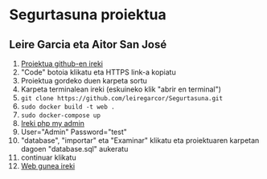 # Segurtasuna proiektua
## Leire Garcia eta Aitor San José

1. [Proiektua github-en ireki](https://github.com/leiregarcor/Segurtasuna)
2. "Code" botoia klikatu eta HTTPS link-a kopiatu
3. Proiektua gordeko duen karpeta sortu
4. Karpeta terminalean ireki (eskuineko klik "abrir en terminal")
5. `git clone https://github.com/leiregarcor/Segurtasuna.git`
6. `sudo docker build -t web .`
7. `sudo docker-compose up`
8. [Ireki php my admin](http://localhost:8890)
9. User="Admin" Password="test"
10. "database", "importar" eta "Examinar" klikatu eta proiektuaren karpetan dagoen "database.sql" aukeratu
11. continuar klikatu
12. [Web gunea ireki](http://localhost:81/login.php)
